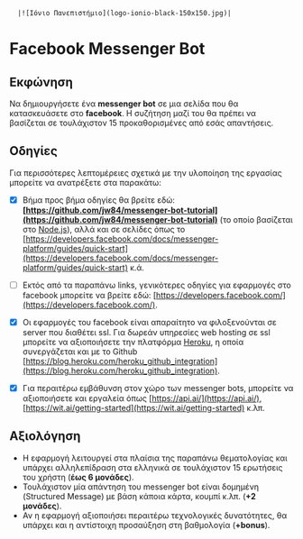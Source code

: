 
      |![Ιόνιο Πανεπιστήμιο](logo-ionio-black-150x150.jpg)|

# Facebook Messenger Bot


## Εκφώνηση
Να δημιουργήσετε ένα **messenger bot** σε μια σελίδα που θα κατασκευάσετε στο **facebook**. Η συζήτηση μαζί του θα πρέπει να βασίζεται σε τουλάχιστον 15 προκαθορισμένες από εσάς απαντήσεις.


## Οδηγίες
Για περισσότερες λεπτομέρειες σχετικά με την υλοποίηση της εργασίας μπορείτε να ανατρέξετε στα παρακάτω:
- [x] Βήμα προς βήμα οδηγίες θα βρείτε εδώ: **[https://github.com/jw84/messenger-bot-tutorial](https://github.com/jw84/messenger-bot-tutorial)** 	(το 	οποίο βασίζεται στο [Node.js](https://nodejs.org/)), αλλά και σε σελίδες όπως το 	[https://developers.facebook.com/docs/messenger-platform/guides/quick-start](https://developers.facebook.com/docs/messenger-platform/guides/quick-start) κ.ά.
- [ ] Εκτός από τα παραπάνω links, γενικότερες οδηγίες για εφαρμογές στο facebook μπορείτε να βρείτε εδώ: [https://developers.facebook.com/](https://developers.facebook.com/).
- [x] Οι εφαρμογές του  facebook είναι απαραίτητο να φιλοξενούνται σε server που διαθέτει ssl. 	Για δωρεάν υπηρεσίες web hosting σε ssl μπορείτε να αξιοποιήσετε την πλατφόρμα [Heroku](https://www.heroku.com/), η οποία συνεργάζεται και με το Github 	[https://blog.heroku.com/heroku_github_integration](https://blog.heroku.com/heroku_github_integration).
- [x] Για περαιτέρω εμβάθυνση στον χώρο των messenger bots, μπορείτε να αξιοποιήσετε και εργαλεία όπως [https://api.ai/](https://api.ai/), [https://wit.ai/getting-started](https://wit.ai/getting-started) κ.λπ.


## Αξιολόγηση
* Η εφαρμογή λειτουργεί στα πλαίσια της παραπάνω θεματολογίας και υπάρχει αλληλεπίδραση στα ελληνικά σε τουλάχιστον 15 ερωτήσεις του χρήστη (**έως 6 μονάδες**).
* Τουλάχιστον μία απάντηση του  messenger bot είναι δομημένη (Structured Message) με βάση κάποια κάρτα, κουμπί κ.λπ. (**+2 μονάδες**).
* Αν η εφαρμογή αξιοποιήσει περαιτέρω τεχνολογικές δυνατότητες, θα υπάρχει και η αντίστοιχη προσαύξηση στη βαθμολογία (**+bonus**).
